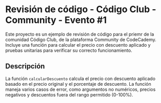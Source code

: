 # Revisión de código - Código Club - Community - Evento #1
Este proyecto es un ejemplo de revisión de código para el priemr de la comunidad Código Club, de la plataforma Community de CodeCademy. Incluye una función para calcular el precio con descuento aplicado y pruebas unitarias para verificar su correcto funcionamiento.

## Descripción
La función `calcularDescuento` calcula el precio con descuento aplicado basado en el precio original y el porcentaje de descuento. La función maneja varios casos de error, como argumentos no numéricos, precios negativos y descuentos fuera del rango permitido (0-100%).

